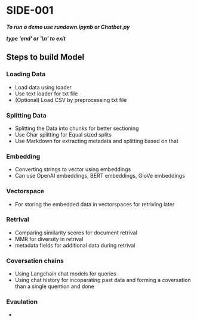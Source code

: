# SIDE-001 

***To run a demo use rundown.ipynb or Chatbot.py***

***type 'end' or '\n' to exit***



## Steps to build Model

### Loading Data 
- Load data using loader
- Use text loader for txt file
- (Optional) Load CSV by preprocessing txt file

### Splitting Data
- Splitting the Data into chunks for better sectioning
- Use Char splitting for Equal sized splits
- Use Markdown for extracting metadata and splitting based on that

### Embedding
- Converting strings to vector using embeddings
- Can use OpenAI embeddings, BERT embeddings, GloVe embeddings

### Vectorspace
- For storing the embedded data in vectorspaces for retriving later

### Retrival
- Comparing similarity scores for document retrival
- MMR for diversity in retrival
- metadata fields for additional data during retrival

### Coversation chains
- Using Langchain chat models for queries
- Using chat history for incoparating past data and forming a coversation than a single quention and done

### Evaulation
- 


